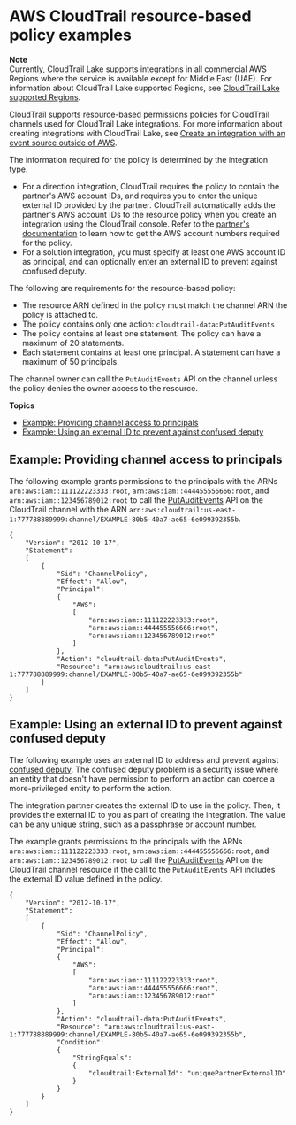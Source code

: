 # AWS CloudTrail resource\-based policy examples<a name="security_iam_resource-based-policy-examples"></a>

**Note**  
Currently, CloudTrail Lake supports integrations in all commercial AWS Regions where the service is available except for Middle East \(UAE\)\. For information about CloudTrail Lake supported Regions, see [CloudTrail Lake supported Regions](cloudtrail-lake-supported-regions.md)\. 

CloudTrail supports resource\-based permissions policies for CloudTrail channels used for CloudTrail Lake integrations\. For more information about creating integrations with CloudTrail Lake, see [Create an integration with an event source outside of AWS](query-event-data-store-integration.md)\. 

The information required for the policy is determined by the integration type\.
+ For a direction integration, CloudTrail requires the policy to contain the partner's AWS account IDs, and requires you to enter the unique external ID provided by the partner\. CloudTrail automatically adds the partner's AWS account IDs to the resource policy when you create an integration using the CloudTrail console\. Refer to the [partner's documentation](https://docs.aws.amazon.com/awscloudtrail/latest/userguide/query-event-data-store-integration.html#cloudtrail-lake-partner-information#lake-integration-partner-documentation) to learn how to get the AWS account numbers required for the policy\.
+ For a solution integration, you must specify at least one AWS account ID as principal, and can optionally enter an external ID to prevent against confused deputy\.

The following are requirements for the resource\-based policy:
+ The resource ARN defined in the policy must match the channel ARN the policy is attached to\.
+  The policy contains only one action: `cloudtrail-data:PutAuditEvents` 
+  The policy contains at least one statement\. The policy can have a maximum of 20 statements\. 
+  Each statement contains at least one principal\. A statement can have a maximum of 50 principals\. 

The channel owner can call the `PutAuditEvents` API on the channel unless the policy denies the owner access to the resource\.

**Topics**
+ [Example: Providing channel access to principals](#security_iam_resource-based-policy-examples-principals)
+ [Example: Using an external ID to prevent against confused deputy](#security_iam_resource-based-policy-examples-externalID)

## Example: Providing channel access to principals<a name="security_iam_resource-based-policy-examples-principals"></a>

The following example grants permissions to the principals with the ARNs `arn:aws:iam::111122223333:root`, `arn:aws:iam::444455556666:root`, and `arn:aws:iam::123456789012:root` to call the [PutAuditEvents](https://docs.aws.amazon.com/awscloudtraildata/latest/APIReference/API_PutAuditEvents.html) API on the CloudTrail channel with the ARN `arn:aws:cloudtrail:us-east-1:777788889999:channel/EXAMPLE-80b5-40a7-ae65-6e099392355b`\. 

```
{
    "Version": "2012-10-17",
    "Statement":
    [
        {
            "Sid": "ChannelPolicy",
            "Effect": "Allow",
            "Principal":
            {
                "AWS":
                [
                    "arn:aws:iam::111122223333:root",
                    "arn:aws:iam::444455556666:root",
                    "arn:aws:iam::123456789012:root"
                ]
            },
            "Action": "cloudtrail-data:PutAuditEvents",
            "Resource": "arn:aws:cloudtrail:us-east-1:777788889999:channel/EXAMPLE-80b5-40a7-ae65-6e099392355b"
        }
    ]
}
```

## Example: Using an external ID to prevent against confused deputy<a name="security_iam_resource-based-policy-examples-externalID"></a>

The following example uses an external ID to address and prevent against [confused deputy](https://docs.aws.amazon.com/awscloudtrail/latest/userguide/cross-service-confused-deputy-prevention.html)\. The confused deputy problem is a security issue where an entity that doesn't have permission to perform an action can coerce a more\-privileged entity to perform the action\. 

The integration partner creates the external ID to use in the policy\. Then, it provides the external ID to you as part of creating the integration\. The value can be any unique string, such as a passphrase or account number\. 

The example grants permissions to the principals with the ARNs `arn:aws:iam::111122223333:root`, `arn:aws:iam::444455556666:root`, and `arn:aws:iam::123456789012:root` to call the [PutAuditEvents](https://docs.aws.amazon.com/awscloudtraildata/latest/APIReference/API_PutAuditEvents.html) API on the CloudTrail channel resource if the call to the `PutAuditEvents` API includes the external ID value defined in the policy\. 

```
{
    "Version": "2012-10-17",
    "Statement":
    [
        {
            "Sid": "ChannelPolicy",
            "Effect": "Allow",
            "Principal":
            {
                "AWS":
                [
                    "arn:aws:iam::111122223333:root",
                    "arn:aws:iam::444455556666:root",
                    "arn:aws:iam::123456789012:root"
                ]
            },
            "Action": "cloudtrail-data:PutAuditEvents",
            "Resource": "arn:aws:cloudtrail:us-east-1:777788889999:channel/EXAMPLE-80b5-40a7-ae65-6e099392355b",
            "Condition":
            {
                "StringEquals":
                {
                    "cloudtrail:ExternalId": "uniquePartnerExternalID"
                }
            }
        }
    ]
}
```